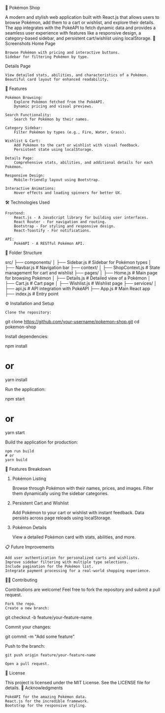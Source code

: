
🛒 Pokémon Shop

A modern and stylish web application built with React.js that allows users to browse Pokémon, add them to a cart or wishlist, and explore their details. The app integrates with the PokéAPI to fetch dynamic data and provides a seamless user experience with features like a responsive design, a category-based sidebar, and persistent cart/wishlist using localStorage.
📸 Screenshots
Home Page

    Browse Pokémon with pricing and interactive buttons.
    Sidebar for filtering Pokémon by type.

Details Page

    View detailed stats, abilities, and characteristics of a Pokémon.
    Beautiful card layout for enhanced readability.

🚀 Features

    Pokémon Browsing:
        Explore Pokémon fetched from the PokéAPI.
        Dynamic pricing and visual previews.

    Search Functionality:
        Search for Pokémon by their names.

    Category Sidebar:
        Filter Pokémon by types (e.g., Fire, Water, Grass).

    Wishlist & Cart:
        Add Pokémon to the cart or wishlist with visual feedback.
        Persistent state using localStorage.

    Details Page:
        Comprehensive stats, abilities, and additional details for each Pokémon.

    Responsive Design:
        Mobile-friendly layout using Bootstrap.

    Interactive Animations:
        Hover effects and loading spinners for better UX.

🛠️ Technologies Used

    Frontend:
        React.js - A JavaScript library for building user interfaces.
        React Router - For navigation and routing.
        Bootstrap - For styling and responsive design.
        React-Toastify - For notifications.

    API:
        PokéAPI - A RESTful Pokémon API.

📂 Folder Structure

src/
├── components/
│   ├── Sidebar.js         # Sidebar for Pokémon types
│   ├── Navbar.js          # Navigation bar
├── context/
│   ├── ShopContext.js     # State management for cart and wishlist
├── pages/
│   ├── Home.js            # Main page for browsing Pokémon
│   ├── Details.js         # Detailed view of a Pokémon
│   ├── Cart.js            # Cart page
│   ├── Wishlist.js        # Wishlist page
├── services/
│   ├── api.js             # API integration with PokéAPI
├── App.js                 # Main React app
├── index.js               # Entry point

⚙️ Installation and Setup

    Clone the repository:

git clone https://github.com/your-username/pokemon-shop.git
cd pokemon-shop

Install dependencies:

npm install
# or
yarn install

Run the application:

npm start
# or
yarn start

Build the application for production:

    npm run build
    # or
    yarn build

🌟 Features Breakdown
1. Pokémon Listing

    Browse through Pokémon with their names, prices, and images.
    Filter them dynamically using the sidebar categories.

2. Persistent Cart and Wishlist

    Add Pokémon to your cart or wishlist with instant feedback.
    Data persists across page reloads using localStorage.

3. Pokémon Details

    View a detailed Pokémon card with stats, abilities, and more.

📋 Future Improvements

    Add user authentication for personalized carts and wishlists.
    Improve sidebar filtering with multiple type selections.
    Include pagination for the Pokémon list.
    Integrate payment processing for a real-world shopping experience.

🧑‍💻 Contributing

Contributions are welcome! Feel free to fork the repository and submit a pull request.

    Fork the repo.
    Create a new branch:

git checkout -b feature/your-feature-name

Commit your changes:

git commit -m "Add some feature"

Push to the branch:

    git push origin feature/your-feature-name

    Open a pull request.

📜 License

This project is licensed under the MIT License. See the LICENSE file for details.
🙌 Acknowledgments

    PokéAPI for the amazing Pokémon data.
    React.js for the incredible framework.
    Bootstrap for the responsive styling.
